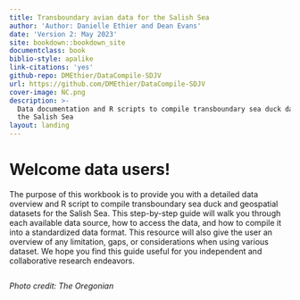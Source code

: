 ```yaml
---
title: Transboundary avian data for the Salish Sea
author: 'Author: Danielle Ethier and Dean Evans'
date: 'Version 2: May 2023'
site: bookdown::bookdown_site
documentclass: book
biblio-style: apalike
link-citations: 'yes'
github-repo: DMEthier/DataCompile-SDJV
url: https://github.com/DMEthier/DataCompile-SDJV
cover-image: NC.png
description: >-
  Data documentation and R scripts to compile transboundary sea duck data for
  the Salish Sea
layout: landing
---
```


# Welcome data users!

The purpose of this workbook is to provide you with a detailed data overview and R script to compile transboundary sea duck and geospatial datasets for the Salish Sea. This step-by-step guide will walk you through each available data source, how to access the data, and how to compile it into a standardized data format. This resource will also give the user an overview of any limitation, gaps, or considerations when using various dataset. We hope you find this guide useful for you independent and collaborative research endeavors.

<figure><img src="images/SalishSea.PNG" alt=""><figcaption></figcaption></figure>

_Photo credit: The Oregonian_
